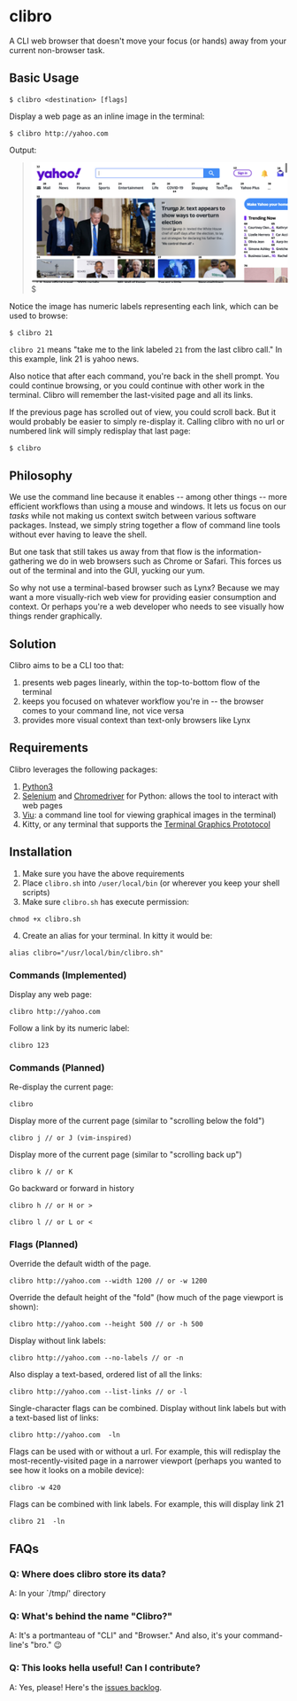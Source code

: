 # clibro
A CLI web browser that doesn't move your focus (or hands) away from your current non-browser task.

## Basic Usage

```
$ clibro <destination> [flags]
```

Display a web page as an inline image in the terminal:

```
$ clibro http://yahoo.com
```
Output:
> ![Example of a clibrowz page](example-image-01.png)
> $

Notice the image has numeric labels representing each link, which can be used to browse:

```
$ clibro 21
```

`clibro 21` means "take me to the link labeled `21` from the last clibro call." In this example, link 21 is yahoo news.

Also notice that after each command, you're back in the shell prompt. You could continue browsing, or you could continue with other work in the terminal. Clibro will remember the last-visited page and all its links.

If the previous page has scrolled out of view, you could scroll back. But it would probably be easier to simply re-display it. Calling clibro with no url or numbered link will simply redisplay that last page:

```
$ clibro
```

## Philosophy

We use the command line because it enables -- among other things -- more efficient workflows than using a mouse and windows. It lets us focus on our *tasks* while not making us context switch between various software packages. Instead, we simply string together a flow of command line tools without ever having to leave the shell.

But one task that still takes us away from that flow is the information-gathering we do in web browsers such as Chrome or Safari. This forces us out of the terminal and into the GUI, yucking our yum.

So why not use a terminal-based browser such as Lynx? Because we may want a more visually-rich web view for providing easier consumption and context. Or perhaps you're a web developer who needs to see visually how things render graphically.

## Solution

Clibro aims to be a CLI too that:

1. presents web pages linearly, within the top-to-bottom flow of the terminal
2. keeps you focused on whatever workflow you're in -- the browser comes to your command line, not vice versa
3. provides more visual context than text-only browsers like Lynx

## Requirements

Clibro leverages the following packages:

1. [Python3](https://www.python.org/downloads/)
2. [Selenium](https://selenium-python.readthedocs.io/installation.html) and [Chromedriver](https://chromedriver.chromium.org/getting-started) for Python: allows the tool to interact with web pages
3. [Viu](https://github.com/atanunq/viu): a command line tool for viewing graphical images in the terminal)
4. Kitty, or any terminal that supports the [Terminal Graphics Prototocol](https://sw.kovidgoyal.net/kitty/graphics-protocol/)

## Installation

1. Make sure you have the above requirements
2. Place `clibro.sh` into `/user/local/bin` (or wherever you keep your shell scripts)
3. Make sure `clibro.sh` has execute permission:
```
chmod +x clibro.sh
```
4. Create an alias for your terminal. In kitty it would be:
```
alias clibro="/usr/local/bin/clibro.sh"
```

### Commands (Implemented)

Display any web page:
```
clibro http://yahoo.com
```

Follow a link by its numeric label:
```
clibro 123
```

### Commands (Planned)

Re-display the current page:
```
clibro
```

Display more of the current page (similar to "scrolling below the fold")
```
clibro j // or J (vim-inspired)
```

Display more of the current page (similar to "scrolling back up")
```
clibro k // or K
```

Go backward or forward in history
```
clibro h // or H or >
```
```
clibro l // or L or <
```

### Flags (Planned)

Override the default width of the page.
```
clibro http://yahoo.com --width 1200 // or -w 1200
```

Override the default height of the "fold" (how much of the page viewport is shown):
```
clibro http://yahoo.com --height 500 // or -h 500
```

Display without link labels:
```
clibro http://yahoo.com --no-labels // or -n
```

Also display a text-based, ordered list of all the links:
```
clibro http://yahoo.com --list-links // or -l
```

Single-character flags can be combined. Display without link labels but with a text-based list of links:
```
clibro http://yahoo.com  -ln
```

Flags can be used with or without a url. For example, this will redisplay the most-recently-visited page in a narrower viewport (perhaps you wanted to see how it looks on a mobile device):
```
clibro -w 420
```

Flags can be combined with link labels. For example, this will display link 21 
```
clibro 21  -ln
```

## FAQs

### Q: Where does clibro store its data?
A: In your `/tmp/' directory

### Q: What's behind the name "Clibro?"
A: It's a portmanteau of "CLI" and "Browser." And also, it's your command-line's "bro." 😉

### Q: This looks hella useful! Can I contribute?
A: Yes, please! Here's the [issues backlog](https://github.com/oaklandgit/clibro/issues).
